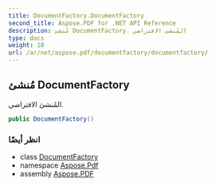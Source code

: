 ```yaml
---
title: DocumentFactory.DocumentFactory
second_title: Aspose.PDF for .NET API Reference
description: مُنشئ DocumentFactory. المُنشئ الافتراضي
type: docs
weight: 10
url: /ar/net/aspose.pdf/documentfactory/documentfactory/
---
```

## مُنشئ DocumentFactory

المُنشئ الافتراضي.

```csharp
public DocumentFactory()
```

### انظر أيضًا

* class [DocumentFactory](../)
* namespace [Aspose.Pdf](../../../aspose.pdf/)
* assembly [Aspose.PDF](../../../)